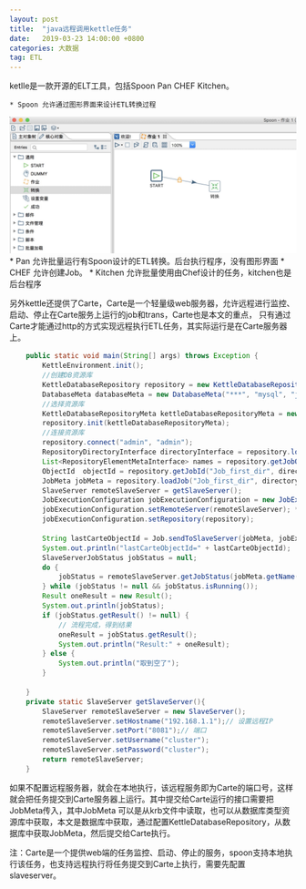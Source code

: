 ```yaml
---
layout: post
title:  "java远程调用kettle任务"
date:   2019-03-23 14:00:00 +0800
categories: 大数据
tag: ETL
---
```



   ketlle是一款开源的ELT工具，包括Spoon Pan CHEF Kitchen。

    * Spoon 允许通过图形界面来设计ETL转换过程
![spoon](https://raw.githubusercontent.com/charshaw/blog/master/media/kettle_spoon.jpg)
    * Pan 允许批量运行有Spoon设计的ETL转换。后台执行程序，没有图形界面
    * CHEF 允许创建Job。
    * Kitchen 允许批量使用由Chef设计的任务，kitchen也是后台程序
    
另外kettle还提供了Carte，Carte是一个轻量级web服务器，允许远程进行监控、启动、停止在Carte服务上运行的job和trans，Carte也是本文的重点，
只有通过Carte才能通过http的方式实现远程执行ETL任务，其实际运行是在Carte服务器上。

```java
    public static void main(String[] args) throws Exception {
        KettleEnvironment.init();
        //创建DB资源库
        KettleDatabaseRepository repository = new KettleDatabaseRepository();
        DatabaseMeta databaseMeta = new DatabaseMeta("***", "mysql", "jdbc", "192.168.1.1", "kettle", "3306", "username", "pwd");
        //选择资源库
        KettleDatabaseRepositoryMeta kettleDatabaseRepositoryMeta = new KettleDatabaseRepositoryMeta("kettle", "kettle", "Transformation description", databaseMeta);
        repository.init(kettleDatabaseRepositoryMeta);
        //连接资源库
        repository.connect("admin", "admin");
        RepositoryDirectoryInterface directoryInterface = repository.loadRepositoryDirectoryTree();
        List<RepositoryElementMetaInterface> names = repository.getJobObjects(null, false);
        ObjectId  objectId = repository.getJobId("Job_first_dir", directoryInterface);
        JobMeta jobMeta = repository.loadJob("Job_first_dir", directoryInterface, null, null);
        SlaveServer remoteSlaveServer = getSlaveServer();
        JobExecutionConfiguration jobExecutionConfiguration = new JobExecutionConfiguration();
        jobExecutionConfiguration.setRemoteServer(remoteSlaveServer); **// 配置远程服务**
        jobExecutionConfiguration.setRepository(repository);

        String lastCarteObjectId = Job.sendToSlaveServer(jobMeta, jobExecutionConfiguration, repository, null);
        System.out.println("lastCarteObjectId=" + lastCarteObjectId);
        SlaveServerJobStatus jobStatus = null;
        do {
            jobStatus = remoteSlaveServer.getJobStatus(jobMeta.getName(), lastCarteObjectId, 0);
        } while (jobStatus != null && jobStatus.isRunning());
        Result oneResult = new Result();
        System.out.println(jobStatus);
        if (jobStatus.getResult() != null) {
            // 流程完成，得到结果
            oneResult = jobStatus.getResult();
            System.out.println("Result:" + oneResult);
        } else {
            System.out.println("取到空了");
        }

    }
    private static SlaveServer getSlaveServer(){
        SlaveServer remoteSlaveServer = new SlaveServer();
        remoteSlaveServer.setHostname("192.168.1.1");// 设置远程IP
        remoteSlaveServer.setPort("8081");// 端口
        remoteSlaveServer.setUsername("cluster");
        remoteSlaveServer.setPassword("cluster");
        return remoteSlaveServer;
    }
```

如果不配置远程服务器，就会在本地执行，该远程服务即为Carte的端口号，这样就会把任务提交到Carte服务器上运行。其中提交给Carte运行的接口需要把JobMeta传入，其中JobMeta
可以是从krb文件中读取，也可以从数据库类型资源库中获取，本文是数据库中获取，通过配置KettleDatabaseRepository，从数据库中获取JobMeta，然后提交给Carte执行。


注：Carte是一个提供web端的任务监控、启动、停止的服务，spoon支持本地执行该任务，也支持远程执行将任务提交到Carte上执行，需要先配置slaveserver。



